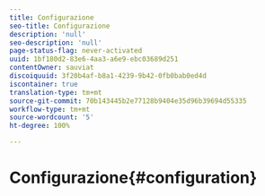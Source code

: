 ```yaml
---
title: Configurazione
seo-title: Configurazione
description: 'null'
seo-description: 'null'
page-status-flag: never-activated
uuid: 1bf180d2-83e6-4aa3-a6e9-ebc03689d251
contentOwner: sauviat
discoiquuid: 3f20b4af-b8a1-4239-9b42-0fb0bab0ed4d
iscontainer: true
translation-type: tm+mt
source-git-commit: 70b143445b2e77128b9404e35d96b39694d55335
workflow-type: tm+mt
source-wordcount: '5'
ht-degree: 100%

---
```



# Configurazione{#configuration}

